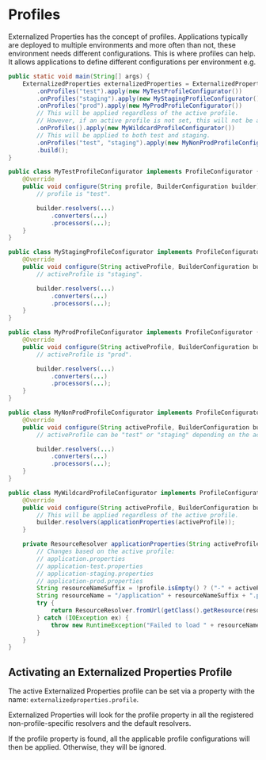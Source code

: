 # Profiles

Externalized Properties has the concept of profiles. Applications typically are deployed to multiple environments and more often than not, these environment needs different configurations. This is where profiles can help. It allows applications to define different configurations per environment e.g.

```java
public static void main(String[] args) {
    ExternalizedProperties externalizedProperties = ExternalizedProperties.builder()
        .onProfiles("test").apply(new MyTestProfileConfigurator())
        .onProfiles("staging").apply(new MyStagingProfileConfigurator())
        .onProfiles("prod").apply(new MyProdProfileConfigurator())
        // This will be applied regardless of the active profile.
        // However, if an active profile is not set, this will not be applied.
        .onProfiles().apply(new MyWildcardProfileConfigurator())
        // This will be applied to both test and staging.
        .onProfiles("test", "staging").apply(new MyNonProdProfileConfigurator())
        .build();
}

public class MyTestProfileConfigurator implements ProfileConfigurator {
    @Override
    public void configure(String profile, BuilderConfiguration builder) {
        // profile is "test".

        builder.resolvers(...)
            .converters(...)
            .processors(...);
    }
}

public class MyStagingProfileConfigurator implements ProfileConfigurator {
    @Override
    public void configure(String activeProfile, BuilderConfiguration builder) {
        // activeProfile is "staging".

        builder.resolvers(...)
            .converters(...)
            .processors(...);
    }
}

public class MyProdProfileConfigurator implements ProfileConfigurator {
    @Override
    public void configure(String activeProfile, BuilderConfiguration builder) {
        // activeProfile is "prod".

        builder.resolvers(...)
            .converters(...)
            .processors(...);
    }
}

public class MyNonProdProfileConfigurator implements ProfileConfigurator {
    @Override
    public void configure(String activeProfile, BuilderConfiguration builder) {
        // activeProfile can be "test" or "staging" depending on the active profile.

        builder.resolvers(...)
            .converters(...)
            .processors(...);
    }
}

public class MyWildcardProfileConfigurator implements ProfileConfigurator {
    @Override
    public void configure(String activeProfile, BuilderConfiguration builder) {
        // This will be applied regardless of the active profile.
        builder.resolvers(applicationProperties(activeProfile));
    }

    private ResourceResolver applicationProperties(String activeProfile) {
        // Changes based on the active profile:
        // application.properties
        // application-test.properties
        // application-staging.properties
        // application-prod.properties
        String resourceNameSuffix = !profile.isEmpty() ? ("-" + activeProfile) : "";
        String resourceName = "/application" + resourceNameSuffix + ".properties";
        try {
            return ResourceResolver.fromUrl(getClass().getResource(resourceName))
        } catch (IOException ex) {
            throw new RuntimeException("Failed to load " + resourceName, ex);
        }
    }
}
```

## Activating an Externalized Properties Profile

The active Externalized Properties profile can be set via a property with the name: `externalizedproperties.profile`.  

Externalized Properties will look for the profile property in all the registered non-profile-specific resolvers and the default resolvers.

If the profile property is found, all the applicable profile configurations will then be applied. Otherwise, they will be ignored.
